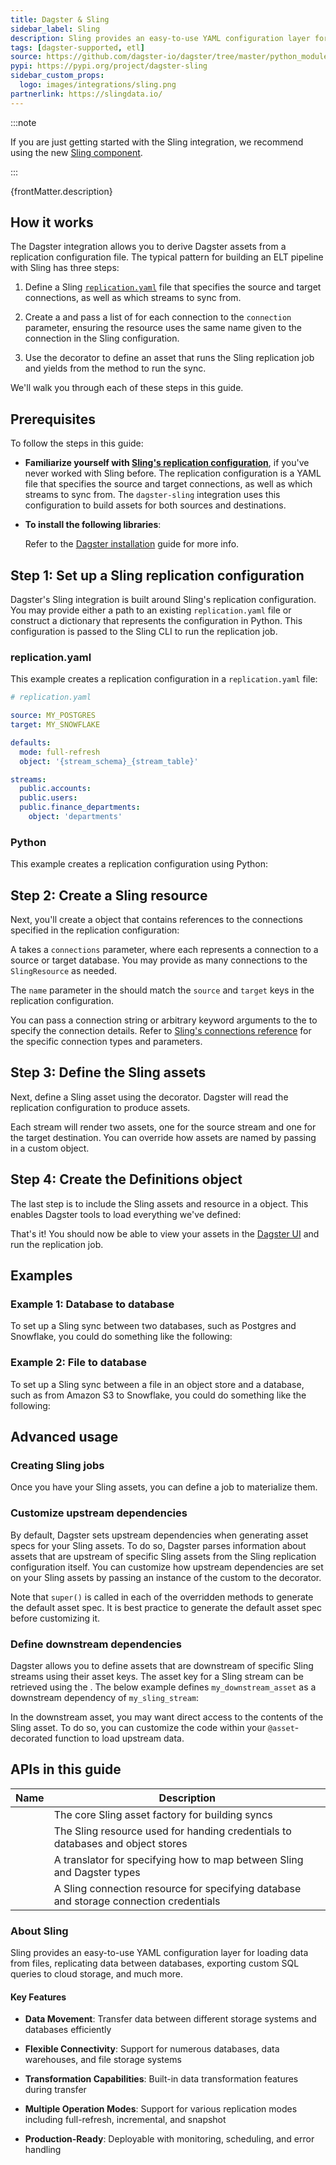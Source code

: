 ```yaml
---
title: Dagster & Sling
sidebar_label: Sling
description: Sling provides an easy-to-use YAML configuration layer for loading data from files, replicating data between databases, exporting custom SQL queries to cloud storage, and much more.
tags: [dagster-supported, etl]
source: https://github.com/dagster-io/dagster/tree/master/python_modules/libraries/dagster-sling
pypi: https://pypi.org/project/dagster-sling
sidebar_custom_props:
  logo: images/integrations/sling.png
partnerlink: https://slingdata.io/
---
```


:::note

If you are just getting started with the Sling integration, we recommend using the new [Sling component](/guides/build/components/integrations/sling-component-tutorial).

:::

<p>{frontMatter.description}</p>

## How it works

The Dagster integration allows you to derive Dagster assets from a replication configuration file. The typical pattern for building an ELT pipeline with Sling has three steps:

1. Define a Sling [`replication.yaml`](https://docs.slingdata.io/sling-cli/run/configuration/replication) file that specifies the source and target connections, as well as which streams to sync from.

2. Create a <PyObject section="libraries" module="dagster_sling" object="SlingResource" /> and pass a list of <PyObject section="libraries" module="dagster_sling" object="SlingConnectionResource" /> for each connection to the `connection` parameter, ensuring the resource uses the same name given to the connection in the Sling configuration.

3. Use the <PyObject section="libraries" module="dagster_sling" object="sling_assets" decorator /> decorator to define an asset that runs the Sling replication job and yields from the <PyObject section="libraries" module="dagster_sling" object="SlingResource" method="replicate" /> method to run the sync.

We'll walk you through each of these steps in this guide.

## Prerequisites

To follow the steps in this guide:

- **Familiarize yourself with [Sling's replication configuration](https://docs.slingdata.io/sling-cli/run/configuration/replication)**, if you've never worked with Sling before. The replication configuration is a YAML file that specifies the source and target connections, as well as which streams to sync from. The `dagster-sling` integration uses this configuration to build assets for both sources and destinations.
- **To install the following libraries**:

  <PackageInstallInstructions packageName="dagster-sling" />

  Refer to the [Dagster installation](/getting-started/installation) guide for more info.

## Step 1: Set up a Sling replication configuration

Dagster's Sling integration is built around Sling's replication configuration. You may provide either a path to an existing `replication.yaml` file or construct a dictionary that represents the configuration in Python. This configuration is passed to the Sling CLI to run the replication job.

<Tabs>
<TabItem value="replication.yaml">

### replication.yaml

This example creates a replication configuration in a `replication.yaml` file:

```yaml
# replication.yaml

source: MY_POSTGRES
target: MY_SNOWFLAKE

defaults:
  mode: full-refresh
  object: '{stream_schema}_{stream_table}'

streams:
  public.accounts:
  public.users:
  public.finance_departments:
    object: 'departments'
```

</TabItem>
<TabItem value="Python">

### Python

This example creates a replication configuration using Python:

<CodeExample path="docs_snippets/docs_snippets/integrations/sling/replication_config.py" />

</TabItem>
</Tabs>

## Step 2: Create a Sling resource

Next, you'll create a <PyObject section="libraries" module="dagster_sling" object="SlingResource" /> object that contains references to the connections specified in the replication configuration:

<CodeExample path="docs_snippets/docs_snippets/integrations/sling/sling_connection_resources.py" />

A <PyObject section="libraries" module="dagster_sling" object="SlingResource" /> takes a `connections` parameter, where each <PyObject section="libraries" module="dagster_sling" object="SlingConnectionResource" /> represents a connection to a source or target database. You may provide as many connections to the `SlingResource` as needed.

The `name` parameter in the <PyObject section="libraries" module="dagster_sling" object="SlingConnectionResource" /> should match the `source` and `target` keys in the replication configuration.

You can pass a connection string or arbitrary keyword arguments to the <PyObject section="libraries" module="dagster_sling" object="SlingConnectionResource" /> to specify the connection details. Refer to [Sling's connections reference](https://docs.slingdata.io/connections/database-connections) for the specific connection types and parameters.

## Step 3: Define the Sling assets

Next, define a Sling asset using the <PyObject section="libraries" module="dagster_sling" object="sling_assets" decorator /> decorator. Dagster will read the replication configuration to produce assets.

Each stream will render two assets, one for the source stream and one for the target destination. You can override how assets are named by passing in a custom <PyObject section="libraries" module="dagster_sling" object="DagsterSlingTranslator" /> object.

<CodeExample
  startAfter="start_sling_assets"
  endBefore="end_sling_assets"
  path="docs_snippets/docs_snippets/integrations/sling/sling_dagster_translator.py"
/>

## Step 4: Create the Definitions object

The last step is to include the Sling assets and resource in a <PyObject section="definitions" module="dagster" object="Definitions" /> object. This enables Dagster tools to load everything we've defined:

<CodeExample
  startAfter="start_sling_defs"
  endBefore="end_sling_defs"
  path="docs_snippets/docs_snippets/integrations/sling/sling_dagster_translator.py"
/>

That's it! You should now be able to view your assets in the [Dagster UI](/guides/operate/webserver) and run the replication job.

## Examples

### Example 1: Database to database

To set up a Sling sync between two databases, such as Postgres and Snowflake, you could do something like the following:

<CodeExample path="docs_snippets/docs_snippets/integrations/sling/postgres_snowflake.py" />

### Example 2: File to database

To set up a Sling sync between a file in an object store and a database, such as from Amazon S3 to Snowflake, you could do something like the following:

<CodeExample
  startAfter="start_storage_config"
  endBefore="end_storage_config"
  path="docs_snippets/docs_snippets/integrations/sling/s3_snowflake.py"
/>

## Advanced usage

### Creating Sling jobs

Once you have your Sling assets, you can define a job to materialize them.

<CodeExample
  startAfter="start_sling_job"
  endBefore="end_sling_job"
  path="docs_snippets/docs_snippets/integrations/sling/create_sling_asset_job.py"
  language="python"
/>


### Customize upstream dependencies

By default, Dagster sets upstream dependencies when generating asset specs for your Sling assets. To do so, Dagster parses information about assets that are upstream of specific Sling assets from the Sling replication configuration itself. You can customize how upstream dependencies are set on your Sling assets by passing an instance of the custom <PyObject section="libraries" module="dagster_sling" object="DagsterSlingTranslator" /> to the <PyObject section="libraries" module="dagster_sling" object="sling_assets" /> decorator.

<CodeExample
  startAfter="start_upstream_asset"
  endBefore="end_upstream_asset"
  path="docs_snippets/docs_snippets/integrations/sling/customize_upstream_dependencies.py"
/>

Note that `super()` is called in each of the overridden methods to generate the default asset spec. It is best practice to generate the default asset spec before customizing it.

### Define downstream dependencies

Dagster allows you to define assets that are downstream of specific Sling streams using their asset keys. The asset key for a Sling stream can be retrieved using the <PyObject section="libraries" module="dagster_sling" object="DagsterSlingTranslator" />. The below example defines `my_downstream_asset` as a downstream dependency of `my_sling_stream`:

<CodeExample
  startAfter="start_downstream_asset"
  endBefore="end_downstream_asset"
  path="docs_snippets/docs_snippets/integrations/sling/define_downstream_dependencies.py"
/>

In the downstream asset, you may want direct access to the contents of the Sling asset. To do so, you can customize the code within your `@asset`-decorated function to load upstream data.

## APIs in this guide

| Name                                                                                     | Description                                                                            |
| ---------------------------------------------------------------------------------------- | -------------------------------------------------------------------------------------- |
| <PyObject section="libraries" module="dagster_sling" object="sling_assets" decorator />  | The core Sling asset factory for building syncs                                        |
| <PyObject section="libraries" module="dagster_sling" object="SlingResource" />           | The Sling resource used for handing credentials to databases and object stores         |
| <PyObject section="libraries" module="dagster_sling" object="DagsterSlingTranslator" />  | A translator for specifying how to map between Sling and Dagster types                 |
| <PyObject section="libraries" module="dagster_sling" object="SlingConnectionResource" /> | A Sling connection resource for specifying database and storage connection credentials |

### About Sling

Sling provides an easy-to-use YAML configuration layer for loading data from files, replicating data between databases, exporting custom SQL queries to cloud storage, and much more.

#### Key Features

- **Data Movement**: Transfer data between different storage systems and databases efficiently

- **Flexible Connectivity**: Support for numerous databases, data warehouses, and file storage systems

- **Transformation Capabilities**: Built-in data transformation features during transfer

- **Multiple Operation Modes**: Support for various replication modes including full-refresh, incremental, and snapshot

- **Production-Ready**: Deployable with monitoring, scheduling, and error handling
